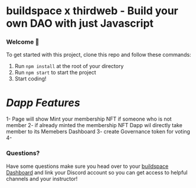 # buildspace x thirdweb - Build your own DAO with just Javascript

### **Welcome 👋**
To get started with this project, clone this repo and follow these commands:

1. Run `npm install` at the root of your directory
2. Run `npm start` to start the project
3. Start coding!

# ***Dapp Features***
1- Page will show Mint your membership NFT if someone who is not member
2- if already minted the membership NFT Dapp wil directly take member to its Memebers Dashboard 
3- create Governance token for voting
4-


### **Questions?**
Have some questions make sure you head over to your [buildspace Dashboard](https://app.buildspace.so/projects/COb520aae3-7925-42f4-a5e7-eaf718933766) and link your Discord account so you can get access to helpful channels and your instructor!

